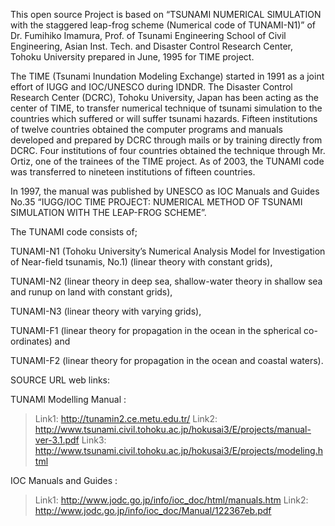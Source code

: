 This open source Project is based on “TSUNAMI NUMERICAL SIMULATION with the staggered leap-frog scheme (Numerical code of TUNAMI-N1)” of Dr. Fumihiko Imamura, Prof. of Tsunami Engineering School of Civil Engineering, Asian Inst. Tech. and Disaster Control Research Center, Tohoku University prepared in June, 1995 for TIME project.

The TIME (Tsunami Inundation Modeling Exchange) started in 1991 as a joint effort  of IUGG and IOC/UNESCO during IDNDR. The Disaster Control Research Center (DCRC), Tohoku University, Japan has been acting as the center of TIME, to transfer numerical technique of tsunami simulation to the countries which suffered or will suffer tsunami hazards. Fifteen institutions of twelve countries obtained the computer programs and manuals developed and prepared by DCRC through mails or by training directly from DCRC.  Four institutions of four countries obtained the technique through Mr. Ortiz, one of the trainees of the TIME project.  As of 2003, the TUNAMI code was transferred to nineteen institutions of fifteen countries.

In 1997, the manual was published by UNESCO as IOC Manuals and Guides No.35 “IUGG/IOC TIME PROJECT: NUMERICAL METHOD OF TSUNAMI SIMULATION WITH THE LEAP-FROG SCHEME”.

The TUNAMI code consists of;

TUNAMI-N1 (Tohoku University’s Numerical Analysis Model for Investigation of Near-field tsunamis, No.1) (linear theory with constant grids),

TUNAMI-N2 (linear theory in deep sea, shallow-water theory in shallow sea and runup on land with constant grids),

TUNAMI-N3 (linear theory with varying grids),

TUNAMI-F1 (linear theory for propagation in the ocean in the spherical co-ordinates)  and

TUNAMI-F2 (linear theory for propagation in the ocean and coastal waters).

SOURCE URL web links:

TUNAMI Modelling Manual :
> Link1: http://tunamin2.ce.metu.edu.tr/
> Link2: http://www.tsunami.civil.tohoku.ac.jp/hokusai3/E/projects/manual-ver-3.1.pdf
> Link3: http://www.tsunami.civil.tohoku.ac.jp/hokusai3/E/projects/modeling.html

IOC Manuals and Guides  :
> Link1: http://www.jodc.go.jp/info/ioc_doc/html/manuals.htm
> Link2: http://www.jodc.go.jp/info/ioc_doc/Manual/122367eb.pdf